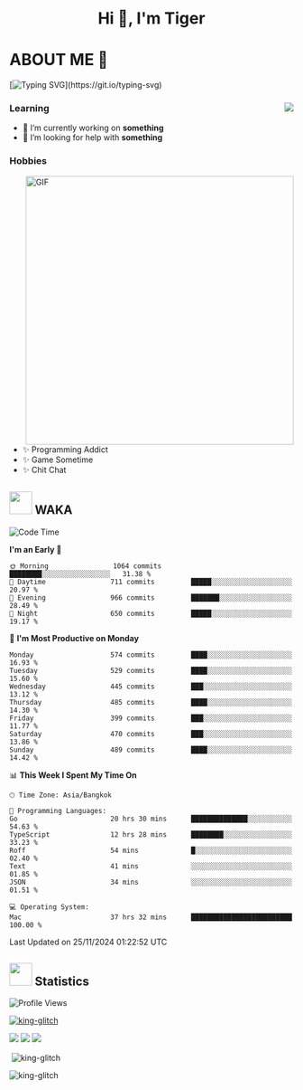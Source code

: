 <h1 align="center">Hi 👋, I'm Tiger</h1>




# ABOUT ME 💬

[![Typing SVG](https://readme-typing-svg.herokuapp.com?color=22F771&vCenter=true&lines=A+perssionate+developer+from+nowhere.)](https://git.io/typing-svg)

<div>
 <img align="right" src="https://spotify-github-profile.vercel.app/api/view?uid=12129734423&cover_image=false&theme=default&bar_color=22d016&bar_color_cover=true" />
 <h3>Learning</h3>
 
 <ul>
  <li>🔭 I’m currently working on <b>something</b></li>
  <li>🤝 I’m looking for help with <b>something</b></li>
 </ul>
 
</div>
<div>
 <h3>Hobbies</h3>
 <img align="right" height="475px"  alt="GIF" src="https://i.pinimg.com/originals/1f/b7/db/1fb7dbee557e5ed509f7517da8a84d58.gif" />
 <ul>
  <li>✨ Programming Addict</li>
  <li>✨ Game Sometime</li>
  <li>✨ Chit Chat</li>
 </ul>
 
</div>



## <img height="40" src="https://raw.githubusercontent.com/innng/innng/master/assets/kyubey.gif"/> WAKA

<!--START_SECTION:waka-->
![Code Time](http://img.shields.io/badge/Code%20Time-2%2C931%20hrs%2012%20mins-blue)

**I'm an Early 🐤** 

```text
🌞 Morning                1064 commits        ████████░░░░░░░░░░░░░░░░░   31.38 % 
🌆 Daytime                711 commits         █████░░░░░░░░░░░░░░░░░░░░   20.97 % 
🌃 Evening                966 commits         ███████░░░░░░░░░░░░░░░░░░   28.49 % 
🌙 Night                  650 commits         █████░░░░░░░░░░░░░░░░░░░░   19.17 % 
```
📅 **I'm Most Productive on Monday** 

```text
Monday                   574 commits         ████░░░░░░░░░░░░░░░░░░░░░   16.93 % 
Tuesday                  529 commits         ████░░░░░░░░░░░░░░░░░░░░░   15.60 % 
Wednesday                445 commits         ███░░░░░░░░░░░░░░░░░░░░░░   13.12 % 
Thursday                 485 commits         ████░░░░░░░░░░░░░░░░░░░░░   14.30 % 
Friday                   399 commits         ███░░░░░░░░░░░░░░░░░░░░░░   11.77 % 
Saturday                 470 commits         ███░░░░░░░░░░░░░░░░░░░░░░   13.86 % 
Sunday                   489 commits         ████░░░░░░░░░░░░░░░░░░░░░   14.42 % 
```


📊 **This Week I Spent My Time On** 

```text
🕑︎ Time Zone: Asia/Bangkok

💬 Programming Languages: 
Go                       20 hrs 30 mins      ██████████████░░░░░░░░░░░   54.63 % 
TypeScript               12 hrs 28 mins      ████████░░░░░░░░░░░░░░░░░   33.23 % 
Roff                     54 mins             █░░░░░░░░░░░░░░░░░░░░░░░░   02.40 % 
Text                     41 mins             ░░░░░░░░░░░░░░░░░░░░░░░░░   01.85 % 
JSON                     34 mins             ░░░░░░░░░░░░░░░░░░░░░░░░░   01.51 % 

💻 Operating System: 
Mac                      37 hrs 32 mins      █████████████████████████   100.00 % 
```


 Last Updated on 25/11/2024 01:22:52 UTC
<!--END_SECTION:waka-->
## <img height="40" src="https://raw.githubusercontent.com/innng/innng/master/assets/kyubey.gif"/> Statistics
![Profile Views](https://komarev.com/ghpvc/?username=king-glitch)  

<p align="left"> 
 <a href="https://github.com/ryo-ma/github-profile-trophy">
  <img src="https://github-profile-trophy.vercel.app/?username=king-glitch&theme=dracula" alt="king-glitch" />
 </a> </p>

![](https://github-profile-summary-cards.vercel.app/api/cards/profile-details?username=king-glitch&theme=dracula)
![](https://github-profile-summary-cards.vercel.app/api/cards/stats?username=king-glitch&theme=dracula) 
![](https://github-profile-summary-cards.vercel.app/api/cards/productive-time?username=king-glitch&theme=dracula)


<p>&nbsp;<img align="center" src="https://github-readme-stats.vercel.app/api?username=king-glitch&theme=dracula" alt="king-glitch" /></p>

<p><img align="center" src="https://github-readme-streak-stats.herokuapp.com/?user=king-glitch&theme=dracula" alt="king-glitch" /></p>
